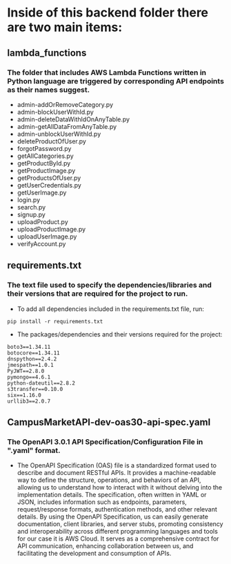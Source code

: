 # Inside of this backend folder there are two main items:

## lambda_functions
### The folder that includes AWS Lambda Functions written in Python language are triggered by corresponding API endpoints as their names suggest.
+ admin-addOrRemoveCategory.py
+ admin-blockUserWithId.py
+ admin-deleteDataWithIdOnAnyTable.py
+ admin-getAllDataFromAnyTable.py
+ admin-unblockUserWithId.py
+ deleteProductOfUser.py
+ forgotPassword.py
+ getAllCategories.py
+ getProductById.py
+ getProductImage.py
+ getProductsOfUser.py
+ getUserCredentials.py
+ getUserImage.py
+ login.py
+ search.py
+ signup.py
+ uploadProduct.py
+ uploadProductImage.py
+ uploadUserImage.py
+ verifyAccount.py

## requirements.txt
### The text file used to specify the dependencies/libraries and their versions that are required for the project to run. 
+ To add all dependencies included in the requirements.txt file, run:
```
pip install -r requirements.txt
```
+ The packages/dependencies and their versions required for the project:
```
boto3==1.34.11
botocore==1.34.11
dnspython==2.4.2
jmespath==1.0.1
PyJWT==2.8.0
pymongo==4.6.1
python-dateutil==2.8.2
s3transfer==0.10.0
six==1.16.0
urllib3==2.0.7
```

## CampusMarketAPI-dev-oas30-api-spec.yaml
### The OpenAPI 3.0.1 API Specification/Configuration File in ".yaml" format.
+ The OpenAPI Specification (OAS) file is a standardized format used to describe and document RESTful APIs. It provides a machine-readable way to define the structure, operations, and behaviors of an API, allowing us to understand how to interact with it without delving into the implementation details. The specification, often written in YAML or JSON, includes information such as endpoints, parameters, request/response formats, authentication methods, and other relevant details. By using the OpenAPI Specification, us can easily generate documentation, client libraries, and server stubs, promoting consistency and interoperability across different programming languages and tools for our case it is AWS Cloud. It serves as a comprehensive contract for API communication, enhancing collaboration between us, and facilitating the development and consumption of APIs.

